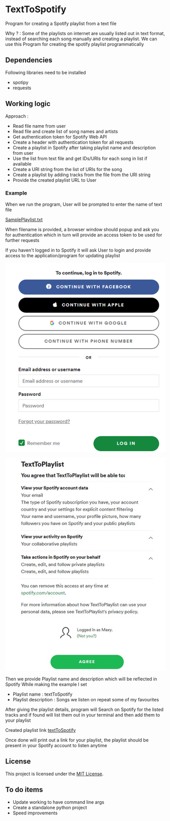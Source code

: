 # TextToSpotify

Program for creating a Spotify playlist from a text file 

Why ? : Some of the playlists on internet are usually listed out in text format, instead of searching each song manually and creating a playlist. We can use this Program for creating the spotify playlist programmatically

## Dependencies

Following libraries need to be installed  
* spotipy
* requests

## Working logic

Approach : 

* Read file name from user 
* Read file and create list of song names and artists 
* Get authentication token for Spotify Web API
* Create a header with authentication token for all requests
* Create a playlist in Spotify after taking playlist name and description from user
* Use the list from text file and get IDs/URIs for each song in list if available
* Create a URI string from the list of URIs for the song
* Create a playlist by adding tracks from the file from the URI string
* Provide the created playlist URL to User 

### Example 

When we run the program, User will be prompted to enter the name of text file

[SamplePlaylist.txt ](https://raw.githubusercontent.com/maxyodedara5/TextToSpotify/master/SamplePlaylist.txt)

When filename is provided, a browser window should popup and ask you for authentication which in turn will provide an access token to be used for further requests

If you haven't logged in to Spotify it will ask User to login and provide access to the application/program for updating playlist

![Access Image ](AccessSpotify.png)  

![Access Image ](SpotifyAppAccess.jpg)

Then we provide Playlist name and description which will be reflected in Spotify
While making the example I set
* Playlist name : textToSpotify
* Playlist description : Songs we listen on repeat some of my favourites

After giving the playlist details, program will Search on Spotify for the listed tracks and if found will list them out in your terminal and then add them to your playlist

Created playlist link [textToSpotify ](https://open.spotify.com/playlist/3jsD7ExjSnCFBlJtSBPLBR)

Once done will print out a link for your playlist, the playlist should be present in your Spotify account to listen anytime

## License

This project is licensed under the [MIT License](LICENSE).

## To do items

* Update working to have command line args 
* Create a standalone python project
* Speed improvements

